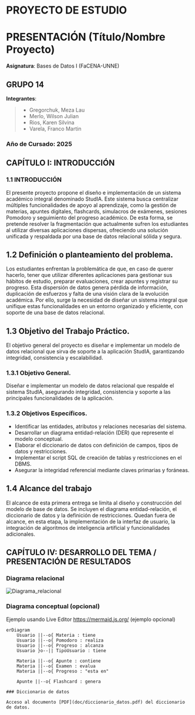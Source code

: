 # PROYECTO DE ESTUDIO

# PRESENTACIÓN (Título/Nombre Proyecto)

**Asignatura**: Bases de Datos I (FaCENA-UNNE)

## GRUPO 14

**Integrantes**:
> - Gregorchuk, Meza Lau
> - Merlo, Wilson Julian
> - Rios, Karen Silvina
> - Varela, Franco Martin


### Año de Cursado: 2025

## CAPÍTULO I: INTRODUCCIÓN

### 1.1 INTRODUCCIÓN

El presente proyecto propone el diseño e implementación de un sistema académico integral denominado StudIA. Este sistema busca centralizar múltiples funcionalidades de apoyo al aprendizaje, como la gestión de materias, apuntes digitales, flashcards, simulacros de exámenes, sesiones Pomodoro y seguimiento del progreso académico. De esta forma, se pretende resolver la fragmentación que actualmente sufren los estudiantes al utilizar diversas aplicaciones dispersas, ofreciendo una solución unificada y respaldada por una base de datos relacional sólida y segura.

## 1.2 Definición o planteamiento del problema.

Los estudiantes enfrentan la problemática de que, en caso de querer hacerlo, tener que utilizar diferentes aplicaciones para gestionar sus hábitos de estudio, preparar evaluaciones, crear apuntes y registrar su progreso. Esta dispersión de datos genera pérdida de información, duplicación de esfuerzos y falta de una visión clara de la evolución académica. Por ello, surge la necesidad de diseñar un sistema integral que unifique estas funcionalidades en un entorno organizado y eficiente, con soporte de una base de datos relacional.

## 1.3 Objetivo del Trabajo Práctico.

El objetivo general del proyecto es diseñar e implementar un modelo de datos relacional que sirva de soporte a la aplicación StudIA, garantizando integridad, consistencia y escalabilidad.

### 1.3.1 Objetivo General.

Diseñar e implementar un modelo de datos relacional que respalde el sistema StudIA, asegurando integridad, consistencia y soporte a las principales funcionalidades de la aplicación.

### 1.3.2 Objetivos Específicos.

- Identificar las entidades, atributos y relaciones necesarias del sistema.
- Desarrollar un diagrama entidad-relación (DER) que represente el modelo conceptual.
- Elaborar el diccionario de datos con definición de campos, tipos de datos y restricciones.
- Implementar el script SQL de creación de tablas y restricciones en el DBMS.
- Asegurar la integridad referencial mediante claves primarias y foráneas.

## 1.4 Alcance del trabajo

El alcance de esta primera entrega se limita al diseño y construcción del modelo de base de datos. Se incluyen el diagrama entidad-relación, el diccionario de datos y la definición de restricciones. Quedan fuera de alcance, en esta etapa, la implementación de la interfaz de usuario, la integración de algoritmos de inteligencia artificial y funcionalidades adicionales.


## CAPÍTULO IV: DESARROLLO DEL TEMA / PRESENTACIÓN DE RESULTADOS 
### Diagrama relacional
![Diagrama_relacional](https://github.com/RiosKaren/BDD_Proyecto_estudio_Grupo14/tree/main/doc/image_relational.png)

### Diagrama conceptual (opcional)
Ejemplo usando Live Editor https://mermaid.js.org/ (ejemplo opcional)
```mermaid
erDiagram
    Usuario ||--o{ Materia : tiene
    Usuario ||--o{ Pomodoro : realiza
    Usuario ||--o{ Progreso : alcanza
    Usuario }o--|| TipoUsuario : tiene

    Materia ||--o{ Apunte : contiene
    Materia ||--o{ Examen : evalua
    Materia ||--o{ Progreso : "esta en"

    Apunte ||--o{ Flashcard : genera

### Diccionario de datos

Acceso al documento [PDF](doc/diccionario_datos.pdf) del diccionario de datos.

